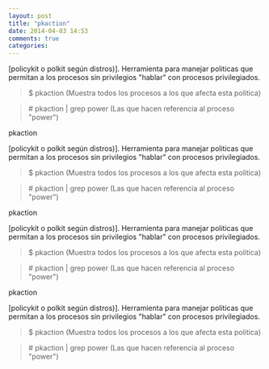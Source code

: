 ```yaml
---
layout: post
title: "pkaction"
date: 2014-04-03 14:53
comments: true
categories: 
---
```

[policykit o polkit según distros)]. Herramienta para manejar politicas que permitan a los procesos sin privilegios "hablar" con procesos privilegiados. 

>$ pkaction (Muestra todos los procesos a los que afecta esta politica) 

>\# pkaction | grep power (Las que hacen referencia al proceso "power")

pkaction

[policykit o polkit según distros)]. Herramienta para manejar politicas que permitan a los procesos sin privilegios "hablar" con procesos privilegiados. 

>$ pkaction (Muestra todos los procesos a los que afecta esta politica) 

>\# pkaction | grep power (Las que hacen referencia al proceso "power")

pkaction

[policykit o polkit según distros)]. Herramienta para manejar politicas que permitan a los procesos sin privilegios "hablar" con procesos privilegiados. 

>$ pkaction (Muestra todos los procesos a los que afecta esta politica) 

>\# pkaction | grep power (Las que hacen referencia al proceso "power")

pkaction

[policykit o polkit según distros)]. Herramienta para manejar politicas que permitan a los procesos sin privilegios "hablar" con procesos privilegiados. 

>$ pkaction (Muestra todos los procesos a los que afecta esta politica) 

>\# pkaction | grep power (Las que hacen referencia al proceso "power")

